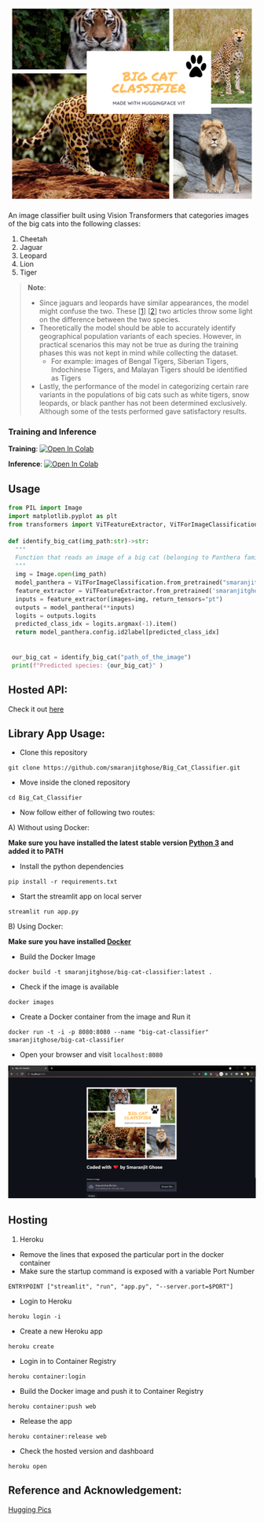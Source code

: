 <p align = "center"><img src = "./assets/banner_img.png"></p>

An image classifier built using Vision Transformers that categories images of the big cats into the following classes:

1. Cheetah
2. Jaguar
3. Leopard
4. Lion
5. Tiger

> **Note**:
>
> - Since jaguars and leopards have similar appearances, the model might confuse the two. These [[1](https://www.nationalgeographic.com/animals/article/animals-big-cats-jaguars-leopards)] [[2](https://safarisafricana.com/jaguar-v-leopard/)] two articles throw some light on the difference between the two species.
> - Theoretically the model should be able to accurately identify geographical population variants of each species. However, in practical scenarios this may not be true as during the training phases this was not kept in mind while collecting the dataset.
>   - For example: images of Bengal Tigers, Siberian Tigers, Indochinese Tigers, and Malayan Tigers should be identified as Tigers
> - Lastly, the performance of the model in categorizing certain rare variants in the populations of big cats such as white tigers, snow leopards, or black panther has not been determined exclusively. Although some of the tests performed gave satisfactory results.

### Training and Inference

**Training**: [![Open In Colab](https://colab.research.google.com/assets/colab-badge.svg)](https://colab.research.google.com/github/smaranjitghose/Big_Cat_Classifier/blob/master/notebooks/Big_Cat_Classifier.ipynb)

**Inference**: [![Open In Colab](https://colab.research.google.com/assets/colab-badge.svg)](https://colab.research.google.com/github/smaranjitghose/Big_Cat_Classifier/blob/master/notebooks/Big_Cat_Classifier_Inference.ipynb)

## Usage

```python
from PIL import Image
import matplotlib.pyplot as plt
from transformers import ViTFeatureExtractor, ViTForImageClassification

def identify_big_cat(img_path:str)->str:
  """
  Function that reads an image of a big cat (belonging to Panthera family) and returns the corresponding species
  """
  img = Image.open(img_path)
  model_panthera = ViTForImageClassification.from_pretrained("smaranjitghose/big-cat-classifier")
  feature_extractor = ViTFeatureExtractor.from_pretrained('smaranjitghose/big-cat-classifier')
  inputs = feature_extractor(images=img, return_tensors="pt")
  outputs = model_panthera(**inputs)
  logits = outputs.logits
  predicted_class_idx = logits.argmax(-1).item()
  return model_panthera.config.id2label[predicted_class_idx]


 our_big_cat = identify_big_cat("path_of_the_image")
 print(f"Predicted species: {our_big_cat}" )
```

## Hosted API:

Check it out [here](https://huggingface.co/smaranjitghose/big-cat-classifier)

## Library App Usage:

- Clone this repository

```
git clone https://github.com/smaranjitghose/Big_Cat_Classifier.git
```

- Move inside the cloned repository

```
cd Big_Cat_Classifier
```

- Now follow either of following two routes:

A) Without using Docker:

**Make sure you have installed the latest stable version [Python 3](https://www.python.org/downloads/) and added it to PATH**

- Install the python dependencies

```
pip install -r requirements.txt
```

- Start the streamlit app on local server

```
streamlit run app.py
```

B) Using Docker:

**Make sure you have installed [Docker](https://docs.docker.com/engine/install/)**

- Build the Docker Image

```
docker build -t smaranjitghose/big-cat-classifier:latest .
```

- Check if the image is available

```
docker images
```

- Create a Docker container from the image and Run it

```
docker run -t -i -p 8080:8080 --name "big-cat-classifier" smaranjitghose/big-cat-classifier
```

- Open your browser and visit `localhost:8080`

![Streamlit App](./assets/streamlit_app.png)

## Hosting

1. Heroku

- Remove the lines that exposed the particular port in the docker container
- Make sure the startup command is exposed with a variable Port Number

```
ENTRYPOINT ["streamlit", "run", "app.py", "--server.port=$PORT"]
```

- Login to Heroku

```
heroku login -i
```

- Create a new Heroku app

```
heroku create
```

- Login in to Container Registry

```
heroku container:login
```

- Build the Docker image and push it to Container Registry

```
heroku container:push web
```

- Release the app

```
heroku container:release web
```

- Check the hosted version and dashboard

```
heroku open
```

## Reference and Acknowledgement:

[Hugging Pics](https://github.com/nateraw/huggingpics)
